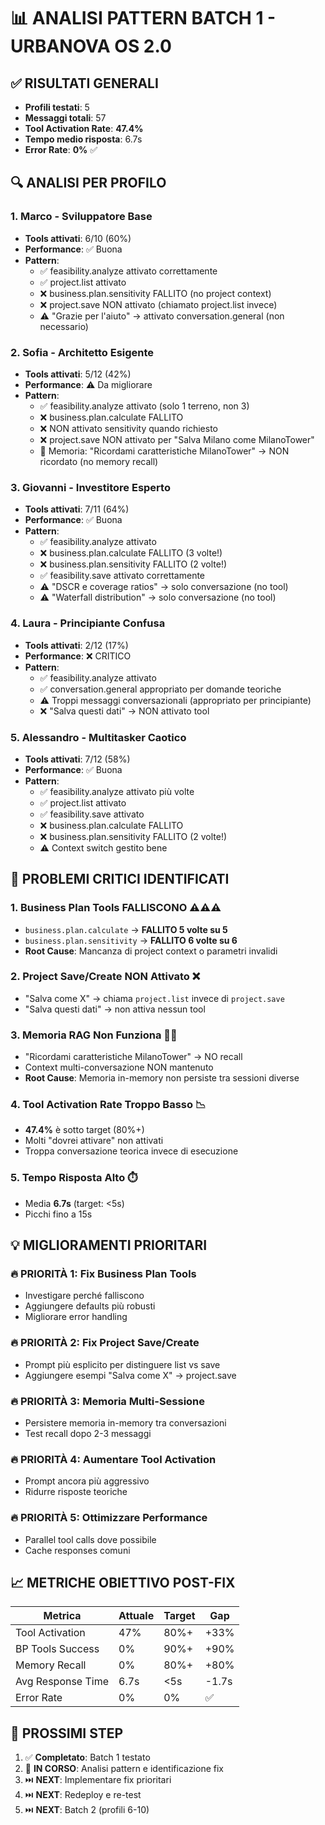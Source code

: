 # 📊 ANALISI PATTERN BATCH 1 - URBANOVA OS 2.0

## ✅ RISULTATI GENERALI

- **Profili testati**: 5
- **Messaggi totali**: 57
- **Tool Activation Rate**: **47.4%** 
- **Tempo medio risposta**: 6.7s
- **Error Rate**: **0%** ✅

## 🔍 ANALISI PER PROFILO

### 1. Marco - Sviluppatore Base
- **Tools attivati**: 6/10 (60%)
- **Performance**: ✅ Buona
- **Pattern**:
  - ✅ feasibility.analyze attivato correttamente
  - ✅ project.list attivato
  - ❌ business.plan.sensitivity FALLITO (no project context)
  - ❌ project.save NON attivato (chiamato project.list invece)
  - ⚠️ "Grazie per l'aiuto" → attivato conversation.general (non necessario)

### 2. Sofia - Architetto Esigente  
- **Tools attivati**: 5/12 (42%)
- **Performance**: ⚠️ Da migliorare
- **Pattern**:
  - ✅ feasibility.analyze attivato (solo 1 terreno, non 3)
  - ❌ business.plan.calculate FALLITO
  - ❌ NON attivato sensitivity quando richiesto
  - ❌ project.save NON attivato per "Salva Milano come MilanoTower"
  - 🧠 Memoria: "Ricordami caratteristiche MilanoTower" → NON ricordato (no memory recall)

### 3. Giovanni - Investitore Esperto
- **Tools attivati**: 7/11 (64%)
- **Performance**: ✅ Buona
- **Pattern**:
  - ✅ feasibility.analyze attivato
  - ❌ business.plan.calculate FALLITO (3 volte!)
  - ❌ business.plan.sensitivity FALLITO (2 volte!)
  - ✅ feasibility.save attivato correttamente
  - ⚠️ "DSCR e coverage ratios" → solo conversazione (no tool)
  - ⚠️ "Waterfall distribution" → solo conversazione (no tool)

### 4. Laura - Principiante Confusa
- **Tools attivati**: 2/12 (17%)
- **Performance**: ❌ CRITICO
- **Pattern**:
  - ✅ feasibility.analyze attivato
  - ✅ conversation.general appropriato per domande teoriche
  - ⚠️ Troppi messaggi conversazionali (appropriato per principiante)
  - ❌ "Salva questi dati" → NON attivato tool

### 5. Alessandro - Multitasker Caotico
- **Tools attivati**: 7/12 (58%)
- **Performance**: ✅ Buona
- **Pattern**:
  - ✅ feasibility.analyze attivato più volte
  - ✅ project.list attivato
  - ✅ feasibility.save attivato
  - ❌ business.plan.calculate FALLITO
  - ❌ business.plan.sensitivity FALLITO (2 volte!)
  - ⚠️ Context switch gestito bene

## 🚨 PROBLEMI CRITICI IDENTIFICATI

### 1. **Business Plan Tools FALLISCONO** ⚠️⚠️⚠️
- `business.plan.calculate` → **FALLITO 5 volte su 5**
- `business.plan.sensitivity` → **FALLITO 6 volte su 6**
- **Root Cause**: Mancanza di project context o parametri invalidi

### 2. **Project Save/Create NON Attivato** ❌
- "Salva come X" → chiama `project.list` invece di `project.save`
- "Salva questi dati" → non attiva nessun tool

### 3. **Memoria RAG Non Funziona** 🧠❌
- "Ricordami caratteristiche MilanoTower" → NO recall
- Context multi-conversazione NON mantenuto
- **Root Cause**: Memoria in-memory non persiste tra sessioni diverse

### 4. **Tool Activation Rate Troppo Basso** 📉
- **47.4%** è sotto target (80%+)
- Molti "dovrei attivare" non attivati
- Troppa conversazione teorica invece di esecuzione

### 5. **Tempo Risposta Alto** ⏱️
- Media **6.7s** (target: <5s)
- Picchi fino a 15s

## 💡 MIGLIORAMENTI PRIORITARI

### 🔥 PRIORITÀ 1: Fix Business Plan Tools
- Investigare perché falliscono
- Aggiungere defaults più robusti
- Migliorare error handling

### 🔥 PRIORITÀ 2: Fix Project Save/Create
- Prompt più esplicito per distinguere list vs save
- Aggiungere esempi "Salva come X" → project.save

### 🔥 PRIORITÀ 3: Memoria Multi-Sessione
- Persistere memoria in-memory tra conversazioni
- Test recall dopo 2-3 messaggi

### 🔥 PRIORITÀ 4: Aumentare Tool Activation
- Prompt ancora più aggressivo
- Ridurre risposte teoriche

### 🔥 PRIORITÀ 5: Ottimizzare Performance
- Parallel tool calls dove possibile
- Cache responses comuni

## 📈 METRICHE OBIETTIVO POST-FIX

| Metrica | Attuale | Target | Gap |
|---------|---------|--------|-----|
| Tool Activation | 47% | 80%+ | +33% |
| BP Tools Success | 0% | 90%+ | +90% |
| Memory Recall | 0% | 80%+ | +80% |
| Avg Response Time | 6.7s | <5s | -1.7s |
| Error Rate | 0% | 0% | ✅ |

## 🎯 PROSSIMI STEP

1. ✅ **Completato**: Batch 1 testato
2. 🔧 **IN CORSO**: Analisi pattern e identificazione fix
3. ⏭️ **NEXT**: Implementare fix prioritari
4. ⏭️ **NEXT**: Redeploy e re-test
5. ⏭️ **NEXT**: Batch 2 (profili 6-10)

